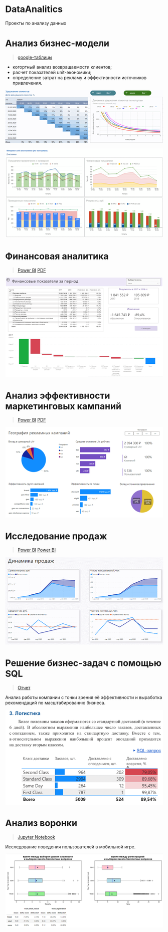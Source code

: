 # DataAnalitics
Проекты по анализу данных

# Анализ бизнес-модели

> [google-таблицы](https://docs.google.com/spreadsheets/d/1ddZB7Ih5zRY6PMIYbWv8iy6ckg3KvmajRXkovzT2LbQ/edit?usp=sharing)

- когортный анализ возвращаемости клиентов;
- расчет показателей unit-экономики;
- определение затрат на рекламу и эффективности источников привлечения.

![Возвращаемость клиентов](/img/1.1.png)

![unit-экономика](/img/1.2.png)


# Финансовая аналитика

> [Power BI](https://app.powerbi.com/reportEmbed?reportId=84b979c4-4408-4e26-860d-0f7013bef3e8&autoAuth=true&ctid=6a4dee01-c3f5-4d4b-bdd2-9e1f1482ac5d)
> [PDF](https://github.com/sinilga/DataAnalitics/blob/main/BI-21%20finan%D1%81e.pdf)

![Отчет о движении финансовых средств компании](/img/3.1.png)

# Анализ эффективности маркетинговых кампаний

> [Power BI](https://app.powerbi.com/reportEmbed?reportId=4fdaf0ff-4f94-425c-8a95-047f37e08f8d&autoAuth=true&ctid=6a4dee01-c3f5-4d4b-bdd2-9e1f1482ac5d)
> [PDF](https://github.com/sinilga/DataAnalitics/blob/main/22.8%20gamedev.pdf)

![Анализ эффективности маркетинговых кампаний](/img/4.1.png)

# Исследование продаж

> [Power BI](https://app.powerbi.com/links/H8nxRvTWQC?ctid=6a4dee01-c3f5-4d4b-bdd2-9e1f1482ac5d&pbi_source=linkShare)
> [Power BI](https://github.com/sinilga/DataAnalitics/blob/main/25.7%20segment.pdf)

![Исследование продаж](/img/5.1.png)


#  Решение бизнес-задач с помощью SQL

> [Отчет](https://github.com/sinilga/DataAnalitics/blob/main/Project-2.pdf)

Анализ работы компании с точки зрения её эффективности и выработка рекомендаций по масштабированию бизнеса.

![Отчет](/img/project-2.png)

# Анализ воронки

> [Jupyter Notebook](Project_3.ipynb)

Исследование поведения пользователей в мобильной игре.

![Анализ воронки](/img/project-3.png)

